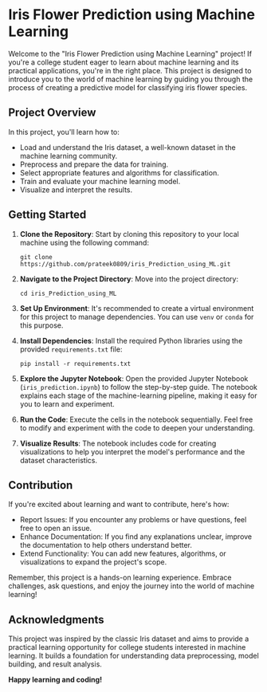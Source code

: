 # Iris Flower Prediction using Machine Learning

Welcome to the "Iris Flower Prediction using Machine Learning" project! If you're a college student eager to learn about machine learning and its practical applications, you're in the right place. This project is designed to introduce you to the world of machine learning by guiding you through the process of creating a predictive model for classifying iris flower species.

## Project Overview

In this project, you'll learn how to:
- Load and understand the Iris dataset, a well-known dataset in the machine learning community.
- Preprocess and prepare the data for training.
- Select appropriate features and algorithms for classification.
- Train and evaluate your machine learning model.
- Visualize and interpret the results.

## Getting Started

1. **Clone the Repository**: Start by cloning this repository to your local machine using the following command:
   ```
   git clone https://github.com/prateek0809/iris_Prediction_using_ML.git
   ```

2. **Navigate to the Project Directory**: Move into the project directory:
   ```
   cd iris_Prediction_using_ML
   ```

3. **Set Up Environment**: It's recommended to create a virtual environment for this project to manage dependencies. You can use `venv` or `conda` for this purpose.

4. **Install Dependencies**: Install the required Python libraries using the provided `requirements.txt` file:
   ```
   pip install -r requirements.txt
   ```

5. **Explore the Jupyter Notebook**: Open the provided Jupyter Notebook (`iris_prediction.ipynb`) to follow the step-by-step guide. The notebook explains each stage of the machine-learning pipeline, making it easy for you to learn and experiment.

6. **Run the Code**: Execute the cells in the notebook sequentially. Feel free to modify and experiment with the code to deepen your understanding.

7. **Visualize Results**: The notebook includes code for creating visualizations to help you interpret the model's performance and the dataset characteristics.

## Contribution

If you're excited about learning and want to contribute, here's how:
- Report Issues: If you encounter any problems or have questions, feel free to open an issue.
- Enhance Documentation: If you find any explanations unclear, improve the documentation to help others understand better.
- Extend Functionality: You can add new features, algorithms, or visualizations to expand the project's scope.

Remember, this project is a hands-on learning experience. Embrace challenges, ask questions, and enjoy the journey into the world of machine learning!

## Acknowledgments

This project was inspired by the classic Iris dataset and aims to provide a practical learning opportunity for college students interested in machine learning. It builds a foundation for understanding data preprocessing, model building, and result analysis.

**Happy learning and coding!**
